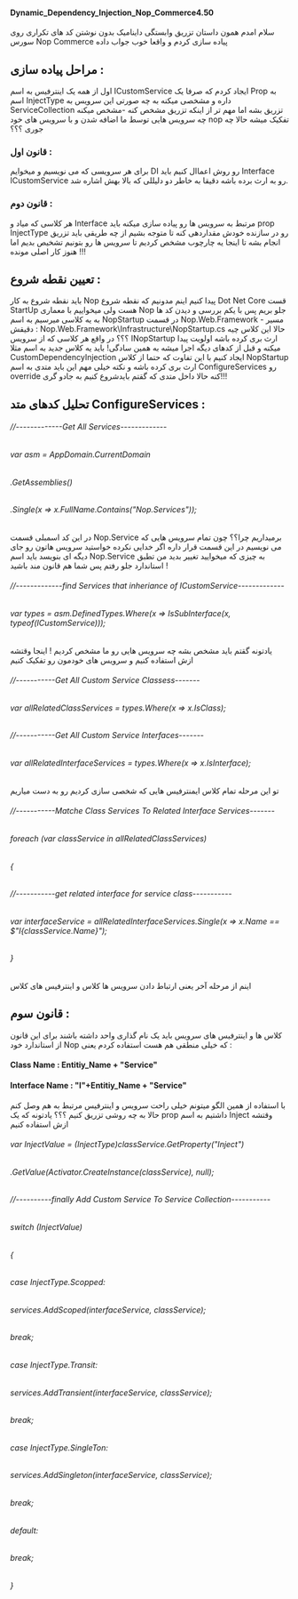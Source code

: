 #### Dynamic_Dependency_Injection_Nop_Commerce4.50
 سلام امدم همون داستان تزریق وابستگی داینامیک بدون نوشتن کد های تکراری روی سورس Nop Commerce پیاده سازی کردم و واقعا خوب جواب داده 
## مراحل پیاده سازی : 
 اول از همه یک اینترفیس به اسم ICustomService ایجاد کردم که صرفا یک Prop به اسم InjectType داره و مشخصی میکنه به چه صورتی این سرویس به ServiceCollection تزریق بشه 
 اما مهم تر از اینکه تزریق مشخص کنه -مشخص میکنه چه سرویس هایی توسط ما اضافه شدن و با سرویس های خود nop تفکیک میشه حالا چه جوری ؟؟؟
### قانون اول : 
 برای هر سرویسی که می نویسیم و میخوایم DI رو روش اعماال کنیم باید Interface  ICustomService رو به ارث برده باشه دقیقا به خاطر دو دلیللی که بالا بهش اشاره شد.
### قانون دوم :‌ 
 هر کلاسی که میاد و Interface مرتبط به سرویس ها رو پیاده سازی میکنه باید prop InjectType رو در سازنده خودش مقداردهی کنه تا متوجه بشیم از چه طریقی باید تزریق انجام بشه 
 تا اینجا یه چارچوب مشخص کردیم تا سرویس ها رو بتونیم تشخیص بدیم اما هنوز کار اصلی مونده !!!
## تعیین نقطه شروع :
 باید نقطه شروع به کار Nop پیدا کنیم اینم مدونیم که نقطه شروع Dot Net Core قست StartUp هست ولی میخواییم با معماری Nop جلو بریم پس با یکم بررسی و دیدن کد ها به یه کلاسی میرسیم به اسم NopStartup در قسمت Nop.Web.Framework - مسیر دقیقش ‌:‌ Nop.Web.Framework\Infrastructure\NopStartup.cs
 حالا این کلاس چیه ؟؟؟ در واقع هر کلاسی که از سرویس INopStartup ارث بری کرده باشه اولویت پیدا میکنه و قبل از کدهای دیگه اجرا میشه به همین سادگی!
 باید یه کلاس جدید به اسم مثلا CustomDependencyInjection ایجاد کنیم با این تفاوت که حتما از کلاس NopStartup ارث بری کرده باشه و نکته خیلی مهم این باید متدی به اسم ConfigureServices رو override کنه 
 حالا داخل متدی که گقتم بایدشروع کنیم به جادو گری!!!
## تحلیل کدهای متد ConfigureServices :
######   //-------------Get All Services-------------
######            var asm = AppDomain.CurrentDomain
######                 .GetAssemblies()
######                 .Single(x => x.FullName.Contains("Nop.Services"));

 در این کد اسمبلی قسمت Nop.Service برمیداریم چرا؟؟ چون تمام سرویس هایی که می نویسیم در این قسمت قرار داره اگر خدایی نکرده خواستید سرویس هاتون رو جای دیگه ای بنویسد باید اسم Nop.Service به چیزی که میخوایید تغییر بدید من تطبق استاندارد جلو رفتم پس شما هم قانون مند باشید !
######  //-------------find Services that inheriance of ICustomService-------------
######            var types = asm.DefinedTypes.Where(x => IsSubInterface(x, typeof(ICustomService))); 
 یادتونه گقتم باید مشخص بشه چه سرویس هایی رو ما مشخص کردیم ! اینجا وقتشه ازش استفاده کنیم و سرویس های خودمون رو تفکیک کنیم
######  //-----------Get All Custom Service Classess-------
######            var allRelatedClassServices = types.Where(x => x.IsClass);
######            //-----------Get All Custom Service Interfaces-------
######            var allRelatedInterfaceServices = types.Where(x => x.IsInterface);
 تو این مرحله تمام کلاس ایمنترفیس هایی که شخصی سازی کردیم رو به دست میاریم 
###### //-----------Matche Class Services To Related Interface Services-------
######            foreach (var classService in allRelatedClassServices)
######            {
######                //-----------get related interface for service class-----------
######                var interfaceService = allRelatedInterfaceServices.Single(x => x.Name == $"I{classService.Name}");           
######            }
 اینم از مرحله آخر یعنی ارتباط دادن سرویس ها کلاس و اینترفیس های کلاس 
## قانون سوم :  
کلاس ها و اینترفیس های سرویس باید یک نام گذاری واحد داشته باشند برای این قانون از استاندارد خود Nop که خیلی منطقی هم هست استفاده کردم یعنی :
#### Class Name : Entitiy_Name + "Service"
#### Interface Name : "I"+Entitiy_Name + "Service"
با استفاده از همین الگو میتونم خیلی راحت سرویس و اینترفیس مرتبط به هم وصل کنم
حالا به چه روشی تزریق کنیم ؟؟؟ 
یادتونه که یک prop داشتیم به اسم Inject وقتشه ازش استفاده کنیم 

######                var InjectValue = (InjectType)classService.GetProperty("Inject")
######                   .GetValue(Activator.CreateInstance(classService), null);
######                //----------finally Add Custom Service To Service Collection-----------
######               switch (InjectValue)
######                {
######                    case InjectType.Scopped:
######                        services.AddScoped(interfaceService, classService);
######                        break;
######                    case InjectType.Transit:
######                        services.AddTransient(interfaceService, classService);
######                        break;
 ######                   case InjectType.SingleTon:
######                        services.AddSingleton(interfaceService, classService);
######                        break;
######                    default:
######                        break;
######                }
 
